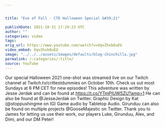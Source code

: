 ```yaml
---


title: "Eve of Fall - CTD Halloween Special &#39;21"

publishDate: 2021-10-31 17:29:23 UTC
author: ""
categories: video
tags: 
orig_url: https://www.youtube.com/watch?v=OqvZhxb8uEU
video_embed: OqvZhxb8uEU
image: "../../../assets/images/defaults/blog-chinchilla.jpg"
permalink: /:categories/:title/
source: YouTube
---
```

Our special Halloween 2021 one-shot was streamed live on our Twitch channel at Twitch.tv/crittestdummies on October 10th. Check us out most Sundays at 6 PM CET for new episodes! This adventure was written by Jesse Jerdak and can be found at https://t.co/YTmPIUWSZU?amp=1 He can also be found at @JesseJerdak on Twitter. Graphic Design by Kat (@stoppushingme on IG) Game audio by Tabletop Audio. Girunduu can also be found on multiple projects @GooseMajestic on Twitter. Thank you to James for letting us use their work, our players Luke, Girunduu, Alex, and Dimi, and our DM Peter!